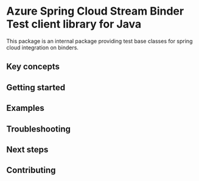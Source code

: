 # Azure Spring Cloud Stream Binder Test client library for Java
This package is an internal package providing test base classes for spring cloud integration on binders.

## Key concepts
## Getting started
## Examples
## Troubleshooting
## Next steps
## Contributing
